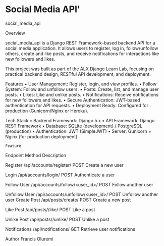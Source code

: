 # Social Media API'

social_media_api

Overview

social_media_api is a Django REST Framework–based backend API for a social media application.
It allows users to register, log in, follow/unfollow others, create and like posts, and receive notifications for interactions like new followers and likes.

This project was built as part of the ALX Django Learn Lab, focusing on practical backend design, RESTful API development, and deployment.


Features
	•	User Management: Register, login, and view profiles.
	•	Follow System: Follow and unfollow users.
	•	Posts: Create, list, and manage user posts.
	•	Likes: Like and unlike posts.
	•	Notifications: Receive notifications for new          followers and likes. 
	•	Secure Authentication: JWT-based authentication for API requests.
	•	Deployment Ready: Configured for production (Gunicorn/Nginx or Heroku).

  Tech Stack
	•	Backend Framework: Django 5.x
	•	API Framework: Django REST Framework
	•	Database: SQLite (development) / PostgreSQL (production)
	•	Authentication: JWT (SimpleJWT)
	•	Server: Gunicorn + Nginx (for production deployment)

    Feature
Endpoint
Method
Description

Register
/api/accounts/register/
POST
Create a new user

Login
/api/accounts/login/
POST
Authenticate a user

Follow User
/api/accounts/follow/<user_id>/
POST
Follow another user

Unfollow User
/api/accounts/unfollow/<user_id>/
POST
Unfollow another user
Create Post
/api/posts/create/
POST
Create a new post

Like Post
/api/posts/<pk>/like/
POST
Like a post

Unlike Post
/api/posts/<pk>/unlike/
POST
Unlike a post

Notifications
/api/notifications/
GET
Retrieve user notifications

Author
Francis Oluremi
